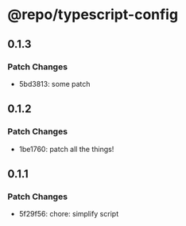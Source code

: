 # @repo/typescript-config

## 0.1.3

### Patch Changes

- 5bd3813: some patch

## 0.1.2

### Patch Changes

- 1be1760: patch all the things!

## 0.1.1

### Patch Changes

- 5f29f56: chore: simplify script
